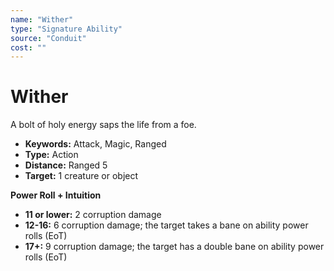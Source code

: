 ```yaml
---
name: "Wither"
type: "Signature Ability"
source: "Conduit"
cost: ""
---
```


# Wither

A bolt of holy energy saps the life from a foe.

- **Keywords:** Attack, Magic, Ranged
- **Type:** Action
- **Distance:** Ranged 5
- **Target:** 1 creature or object

**Power Roll + Intuition**
- **11 or lower:** 2 corruption damage
- **12-16:** 6 corruption damage; the target takes a bane on ability power rolls (EoT)
- **17+:** 9 corruption damage; the target has a double bane on ability power rolls (EoT)
